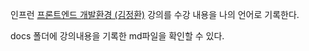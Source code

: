 인프런 [프론트엔드 개발환경 (김정환)](https://www.inflearn.com/course/%ED%94%84%EB%A1%A0%ED%8A%B8%EC%97%94%EB%93%9C-%EA%B0%9C%EB%B0%9C%ED%99%98%EA%B2%BD) 강의를 수강 내용을 나의 언어로 기록한다.

docs 폴더에 강의내용을 기록한 md파일을 확인할 수 있다.
